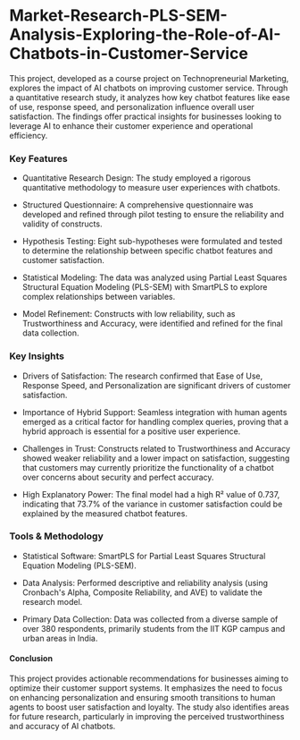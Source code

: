 # Market-Research-PLS-SEM-Analysis-Exploring-the-Role-of-AI-Chatbots-in-Customer-Service
This project, developed as a course project on Technopreneurial Marketing, explores the impact of AI chatbots on improving customer service. Through a quantitative research study, it analyzes how key chatbot features like ease of use, response speed, and personalization influence overall user satisfaction. The findings offer practical insights for businesses looking to leverage AI to enhance their customer experience and operational efficiency.

### Key Features
- Quantitative Research Design: The study employed a rigorous quantitative methodology to measure user experiences with chatbots.

- Structured Questionnaire: A comprehensive questionnaire was developed and refined through pilot testing to ensure the reliability and validity of constructs.

- Hypothesis Testing: Eight sub-hypotheses were formulated and tested to determine the relationship between specific chatbot features and customer satisfaction.

- Statistical Modeling: The data was analyzed using Partial Least Squares Structural Equation Modeling (PLS-SEM) with SmartPLS to explore complex relationships between variables.

- Model Refinement: Constructs with low reliability, such as Trustworthiness and Accuracy, were identified and refined for the final data collection.

### Key Insights
- Drivers of Satisfaction: The research confirmed that Ease of Use, Response Speed, and Personalization are significant drivers of customer satisfaction.

- Importance of Hybrid Support: Seamless integration with human agents emerged as a critical factor for handling complex queries, proving that a hybrid approach is essential for a positive user experience.

- Challenges in Trust: Constructs related to Trustworthiness and Accuracy showed weaker reliability and a lower impact on satisfaction, suggesting that customers may currently prioritize the functionality of a chatbot over concerns about security and perfect accuracy.

- High Explanatory Power: The final model had a high R² value of 0.737, indicating that 73.7% of the variance in customer satisfaction could be explained by the measured chatbot features.

### Tools & Methodology
- Statistical Software: SmartPLS for Partial Least Squares Structural Equation Modeling (PLS-SEM).

- Data Analysis: Performed descriptive and reliability analysis (using Cronbach's Alpha, Composite Reliability, and AVE) to validate the research model.

- Primary Data Collection: Data was collected from a diverse sample of over 380 respondents, primarily students from the IIT KGP campus and urban areas in India.

#### Conclusion
This project provides actionable recommendations for businesses aiming to optimize their customer support systems. It emphasizes the need to focus on enhancing personalization and ensuring smooth transitions to human agents to boost user satisfaction and loyalty. The study also identifies areas for future research, particularly in improving the perceived trustworthiness and accuracy of AI chatbots.
